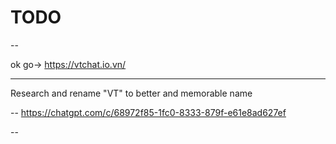 # TODO

--

ok go-> https://vtchat.io.vn/

---

Research and rename "VT" to better and memorable name

--
https://chatgpt.com/c/68972f85-1fc0-8333-879f-e61e8ad627ef

--
